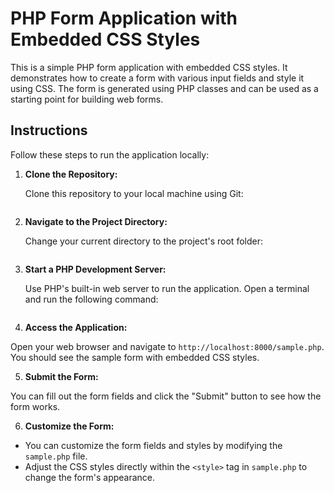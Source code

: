 # PHP Form Application with Embedded CSS Styles

This is a simple PHP form application with embedded CSS styles. It demonstrates how to create a form with various input fields and style it using CSS. The form is generated using PHP classes and can be used as a starting point for building web forms.

## Instructions

Follow these steps to run the application locally:

1. **Clone the Repository:**

   Clone this repository to your local machine using Git:

   ~~~git clone <repository_url>~~~

2. **Navigate to the Project Directory:**

    Change your current directory to the project's root folder:

    ~~~cd php-form-application~~~

3. **Start a PHP Development Server:**

    Use PHP's built-in web server to run the application. Open a terminal and run the following command:

    ~~~php -S localhost:8000~~~

4. **Access the Application:**

Open your web browser and navigate to `http://localhost:8000/sample.php`. You should see the sample form with embedded CSS styles.

5. **Submit the Form:**

You can fill out the form fields and click the "Submit" button to see how the form works.

6. **Customize the Form:**

- You can customize the form fields and styles by modifying the `sample.php` file.
- Adjust the CSS styles directly within the `<style>` tag in `sample.php` to change the form's appearance.
